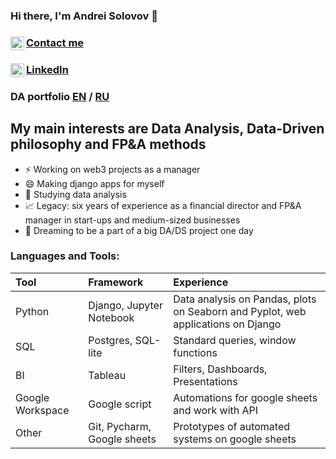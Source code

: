 ### Hi there, I'm Andrei Solovov 👋
### [Contact me](https://t.me/SigurdRus) [<img align="left" alt="asolovov | Telegram" width="22px" src="https://cdn.jsdelivr.net/npm/simple-icons@3.13.0/icons/telegram.svg" />][telegram]  
### [LinkedIn](https://www.linkedin.com/in/andrey-solovov-bb665884/) [<img align="left" alt="asolovov | LinkedIn" width="22px" src="https://cdn.jsdelivr.net/npm/simple-icons@3.13.0/icons/linkedin.svg" />][linkedin]
### DA portfolio [EN](https://github.com/asolovov/asolovov_da_portfolio_en/blob/main/README.md) / [RU](https://github.com/asolovov/asolovov_portfolio/blob/main/README.md)


## My main interests are Data Analysis, Data-Driven philosophy and FP&A methods

- ⚡ Working on web3 projects as a manager
- 😄 Making django apps for myself
- 🔭 Studying data analysis
- 📈 Legacy: six years of experience as a financial director and FP&A manager in start-ups and medium-sized businesses
- 🤔 Dreaming to be a part of a big DA/DS project one day 


### Languages and Tools:

|Tool|Framework|Experience|
|:--------|:--------|:---------|
|Python|Django, Jupyter Notebook|Data analysis on Pandas, plots on Seaborn and Pyplot, web applications on Django|
|SQL|Postgres, SQL-lite|Standard queries, window functions|
|BI|Tableau|Filters, Dashboards, Presentations|Junior+|
|Google Workspace|Google script|Automations for google sheets and work with API|
|Other|Git, Pycharm, Google sheets|Prototypes of automated systems on google sheets|


[telegram]: https://t.me/SigurdRus
[linkedin]: https://www.linkedin.com/in/andrey-solovov-bb665884
